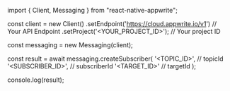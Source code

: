 import { Client, Messaging } from "react-native-appwrite";

const client = new Client()
    .setEndpoint('https://cloud.appwrite.io/v1') // Your API Endpoint
    .setProject('&lt;YOUR_PROJECT_ID&gt;'); // Your project ID

const messaging = new Messaging(client);

const result = await messaging.createSubscriber(
    '<TOPIC_ID>', // topicId
    '<SUBSCRIBER_ID>', // subscriberId
    '<TARGET_ID>' // targetId
);

console.log(result);

